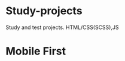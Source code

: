 # Study-projects
Study and test projects. HTML/CSS(SCSS),JS<br>
<h1><a href=""victoria29.github.io/mobilefirst/></a>Mobile First</h1>
